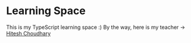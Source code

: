 # Learning Space
This is my TypeScript learning space :)
By the way, here is my teacher ->  [Hitesh Choudhary](https://www.youtube.com/watch?v=30LWjhZzg50)